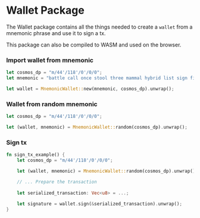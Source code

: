 # Wallet Package
The Wallet package contains all the things needed to create a `wallet` from a mnemonic phrase and use it 
to sign a tx.

This package can also be compiled to WASM and used on the browser.

### Import wallet from mnemonic
````rust
let cosmos_dp = "m/44'/118'/0'/0/0";
let mnemonic = "battle call once stool three mammal hybrid list sign field athlete amateur cinnamon eagle shell erupt voyage hero assist maple matrix maximum able barrel";

let wallet = MnemonicWallet::new(mnemonic, cosmos_dp).unwrap();
````

### Wallet from random mnemonic
````rust
let cosmos_dp = "m/44'/118'/0'/0/0";

let (wallet, mnemonic) = MnemonicWallet::random(cosmos_dp).unwrap();
````

### Sign tx
````rust
fn sign_tx_example() {
    let cosmos_dp = "m/44'/118'/0'/0/0";

    let (wallet, mnemonic) = MnemonicWallet::random(cosmos_dp).unwrap();

    // ... Prepare the transaction
    
    let serialized_transaction: Vec<u8> = ...; 
    
    let signature = wallet.sign(&serialized_transaction).unwrap();
}
````